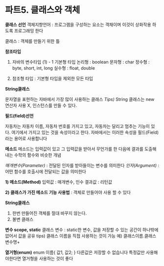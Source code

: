 # **파트5. 클래스와 객체**

**클래스 선언**
객체지향언어 : 프로그램을 구성하는 요소는 객채이며 이것이 상화작용 하도록 프로그래밍 한다

클래스 : 객체를 만들기 위한 틀

**참조타입**
1) 자바의 변수타입
(1) - 1 기본형 타입
논리형 : boolean
문자형 : char
정수형 : byte, short, int, long
실수형 : float, double

2) 참조형 타입 : 기본형 타입을 제외한 모든 타입

**String클래스**

문자열을 표현하는 자바에서 가장 많이 사용하는 클래스
*Tips)* String 클래스는 new 연산자 사용 X, 인스턴스를 만들 수 있다.

**필드(field)선언**

자동차는 자동차 이름, 자동차 번호를 가지고 있고, 자동차는 달리고 멈추는 기능이 있다. 여기에서 가지고 있는 것을 속성이라고 한다. 자바에서는 이러한 속성을 필드(Field)라는 용어로 사용합니다

**메소드**
메소드는 입력값이 있고 그 입력값을 받아서 무언가를 한 다음에 결과를 도출해 내는 수학의 함수와 비슷한 개념

*매개변수(Parameter)* : 전달된 인자를 받아들이는 변수를 의미한다
*인자(Argument)* : 어떤 함수를 호출시에 전달되는 값을 의미한다

**1) 메소드(Method)**
입력값 : 매개변수, 인수
결과값 : 리턴값

**2) 클래스가 가진 메소드 기능 사용법** : 객체로 만들어야 사용 할 수 있다

**String클래스** 

1) 한번 만들어진 객체를 절대 바꾸지 않는다.      
2) 불변 클래스

**변수 scope, static**
클래스 변수  : static한 변수, 값을 저장할 수 있는 공간이 하나밖에 없어서 값을 공유
tips) 클래스 이름을 직접 사용하는 것이 가능
예) 클래스이름.클래스변수명+

**열거형(enum)**
enum 이름{ 값1, 값2; }
다른값은 저장할 수 없습니다 특정값만 사용해야한다면 열거형을 사용하는 것이 좋다

